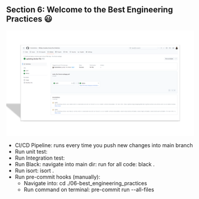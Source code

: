 ## Section 6: Welcome to the Best Engineering Practices :smiley:

![alt text](<../artifacts/images/cicd.png>)

- CI/CD Pipeline: runs every time you push new changes into main branch
- Run unit test:
- Run Integration test: 
- Run Black: navigate into main dir: run for all code: black .
- Run isort: isort .
- Run pre-commit hooks (manually): 
    - Navigate into: cd ./06-best_engineering_practices
    - Run command on terminal: pre-commit run --all-files 